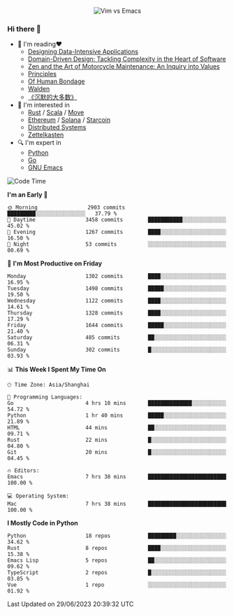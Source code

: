 <p align="center">
    <img src="https://gist.githubusercontent.com/coldnight/e696baffb094e71c96cb302118878eae/raw/40ea5053a6f66cc65f90f437e4173497da225958/banner.gif" alt="Vim vs Emacs" />
</p>

### Hi there 👋

- 📖 I'm reading❤️
    + [Designing Data-Intensive Applications](https://www.oreilly.com/library/view/designing-data-intensive-applications/9781491903063/)
    + [Domain-Driven Design: Tackling Complexity in the Heart of Software](https://www.dddcommunity.org/book/evans_2003/)
    + [Zen and the Art of Motorcycle Maintenance: An Inquiry into Values](https://en.wikipedia.org/wiki/Zen_and_the_Art_of_Motorcycle_Maintenance)
    + [Principles](https://www.principles.com/)
    + [Of Human Bondage](https://en.wikipedia.org/wiki/Of_Human_Bondage)
    + [Walden](https://en.wikipedia.org/wiki/Walden)
    + [《沉默的大多数》](https://en.wikipedia.org/wiki/Silent_majority)
- 🌱 I'm interested in
    + [Rust](https://www.rust-lang.org/) / [Scala](https://www.scala-lang.org/) / [Move](https://github.com/move-language/move/)
    + [Ethereum](https://ethereum.org/en/) / [Solana](https://solana.com/) / [Starcoin](https://github.com/starcoinorg/starcoin)
	+ [Distributed Systems](https://www.linuxzen.com/notes/topics/20200320174417_%E5%88%86%E5%B8%83%E5%BC%8F/)
	+ [Zettelkasten](https://www.linuxzen.com/notes/notes/20220120080920-slip_box/)
- 🔍 I'm expert in
    + [Python](https://www.python.org/)
    + [Go](https://go.dev/)
    + [GNU Emacs](https://www.gnu.org/software/emacs/)

<!--START_SECTION:waka-->
![Code Time](http://img.shields.io/badge/Code%20Time-2%2C218%20hrs%2046%20mins-blue)

**I'm an Early 🐤** 

```text
🌞 Morning                2903 commits        █████████░░░░░░░░░░░░░░░░   37.79 % 
🌆 Daytime                3458 commits        ███████████░░░░░░░░░░░░░░   45.02 % 
🌃 Evening                1267 commits        ████░░░░░░░░░░░░░░░░░░░░░   16.50 % 
🌙 Night                  53 commits          ░░░░░░░░░░░░░░░░░░░░░░░░░   00.69 % 
```
📅 **I'm Most Productive on Friday** 

```text
Monday                   1302 commits        ████░░░░░░░░░░░░░░░░░░░░░   16.95 % 
Tuesday                  1498 commits        █████░░░░░░░░░░░░░░░░░░░░   19.50 % 
Wednesday                1122 commits        ████░░░░░░░░░░░░░░░░░░░░░   14.61 % 
Thursday                 1328 commits        ████░░░░░░░░░░░░░░░░░░░░░   17.29 % 
Friday                   1644 commits        █████░░░░░░░░░░░░░░░░░░░░   21.40 % 
Saturday                 485 commits         ██░░░░░░░░░░░░░░░░░░░░░░░   06.31 % 
Sunday                   302 commits         █░░░░░░░░░░░░░░░░░░░░░░░░   03.93 % 
```


📊 **This Week I Spent My Time On** 

```text
🕑︎ Time Zone: Asia/Shanghai

💬 Programming Languages: 
Go                       4 hrs 10 mins       ██████████████░░░░░░░░░░░   54.72 % 
Python                   1 hr 40 mins        █████░░░░░░░░░░░░░░░░░░░░   21.89 % 
HTML                     44 mins             ██░░░░░░░░░░░░░░░░░░░░░░░   09.71 % 
Rust                     22 mins             █░░░░░░░░░░░░░░░░░░░░░░░░   04.80 % 
Git                      20 mins             █░░░░░░░░░░░░░░░░░░░░░░░░   04.45 % 

🔥 Editors: 
Emacs                    7 hrs 38 mins       █████████████████████████   100.00 % 

💻 Operating System: 
Mac                      7 hrs 38 mins       █████████████████████████   100.00 % 
```

**I Mostly Code in Python** 

```text
Python                   18 repos            █████████░░░░░░░░░░░░░░░░   34.62 % 
Rust                     8 repos             ████░░░░░░░░░░░░░░░░░░░░░   15.38 % 
Emacs Lisp               5 repos             ██░░░░░░░░░░░░░░░░░░░░░░░   09.62 % 
TypeScript               2 repos             █░░░░░░░░░░░░░░░░░░░░░░░░   03.85 % 
Vue                      1 repo              ░░░░░░░░░░░░░░░░░░░░░░░░░   01.92 % 
```




 Last Updated on 29/06/2023 20:39:32 UTC
<!--END_SECTION:waka-->
